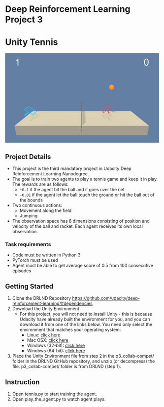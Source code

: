 # Deep Reinforcement Learning Project 3
# Unity Tennis
<img src = "media/env.png" width = "500">

## Project Details
* This project is the third mandatory project in Udacity Deep Reinforcement Learning Nanodegree.
* The goal is to train two agents to play a tennis game and keep it in play. The rewards are as follows:
  * `+0.1` if the agent hit the ball and it goes over the net
  * `-0.01` if the agent let the ball touch the ground or hit the ball out of the bounds
* Two continuous actions:
  * Movement along the field
  * Jumping
* The observation space has 8 dimensions consisting of position and velocity of the ball and racket. Each agent receives its own local observation.
### Task requirements
* Code must be written in Python 3
* PyTorch must be used
* Agent must be able to get average score of 0.5 from 100 consecutive episodes

## Getting Started
1. Clone the DRLND Repository https://github.com/udacity/deep-reinforcement-learning/#dependencies
2. Download the Unity Environment
	* For this project, you will not need to install Unity - this is because Udacity have already built the environment for you, and you can download it from one of the links below. You need only select the environment that matches your operating system:
		* Linux: [click here](https://s3-us-west-1.amazonaws.com/udacity-drlnd/P3/Tennis/Tennis_Linux.zip)
		* Mac OSX: [click here](https://s3-us-west-1.amazonaws.com/udacity-drlnd/P3/Tennis/Tennis.app.zip)
		* Windows (32-bit): [click here](https://s3-us-west-1.amazonaws.com/udacity-drlnd/P3/Tennis/Tennis_Windows_x86.zip)
		* Windows (64-bit): [click here](https://s3-us-west-1.amazonaws.com/udacity-drlnd/P3/Tennis/Tennis_Windows_x86_64.zip)
3. Place the Unity Environment file from step 2 in the p3_collab-compet/ folder in the DRLND GitHub repository, and unzip (or decompress) the file. p3_collab-compet/ folder is from DRLND (step 1).

## Instruction
1. Open tennis.py to start training the agent.
2. Open play_the_agent.py to watch agent plays.
